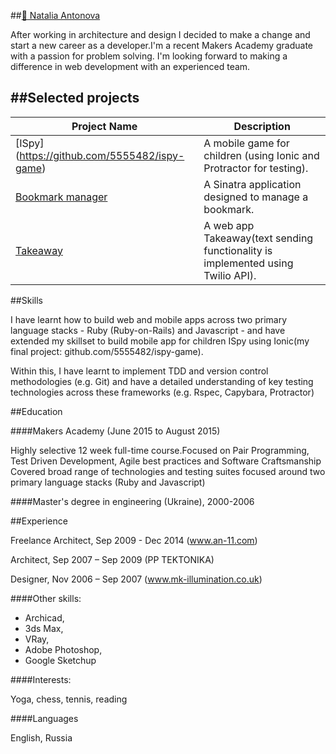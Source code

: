 ##[:email: Natalia Antonova](mailto:5555482@gmail.com)

After working in architecture and design I decided to make a change  and start a new career as a developer.I'm a recent Makers Academy graduate with a passion for problem solving. I'm looking forward to making a difference in web development with an experienced team.

##Selected projects
-------------
|Project Name | Description |
|-------------|-------------|
|[ISpy] (https://github.com/5555482/ispy-game)|A mobile game for children (using Ionic and Protractor for testing).|
|[Bookmark manager](https://github.com/5555482/bookmark_manager)|A Sinatra application designed to manage a bookmark.|
|[Takeaway](https://github.com/5555482/takeaway-challenge)|A web app Takeaway(text sending functionality is implemented using Twilio API).|

##Skills

I have learnt how to build web and mobile apps across two primary language stacks - Ruby (Ruby-on-Rails) and Javascript - and have extended my skillset to build  mobile app for children ISpy using Ionic(my final project: github.com/5555482/ispy-game).

Within this, I have learnt to implement TDD and version control methodologies (e.g. Git) and have a detailed understanding of key testing technologies across these frameworks (e.g. Rspec, Capybara, Protractor)

##Education

####Makers Academy (June 2015 to August 2015)

Highly selective 12 week full-time course.Focused on Pair Programming, Test Driven Development, Agile best practices and Software Craftsmanship
Covered broad range of technologies and testing suites focused around two primary language stacks (Ruby and Javascript)

####Master's degree in engineering (Ukraine), 2000-2006

##Experience

Freelance Architect, Sep 2009 - Dec 2014 (www.an-11.com)

Architect,	Sep 2007 – Sep 2009 (PP TEKTONIKA)

Designer,	Nov 2006 – Sep 2007 (www.mk-illumination.co.uk)

####Other skills:

- Archicad,
- 3ds Max,
- VRay,
- Adobe Photoshop,
- Google Sketchup

####Interests:

Yoga, chess, tennis, reading

####Languages

English, Russia




